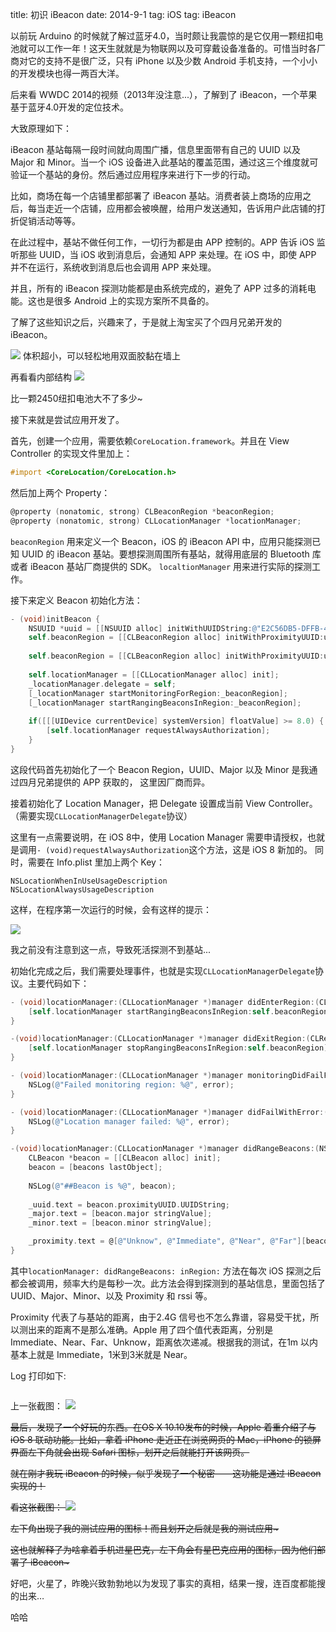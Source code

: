 title: 初识 iBeacon
date: 2014-9-1
tag: iOS
tag: iBeacon

以前玩 Arduino 的时候就了解过蓝牙4.0，当时颇让我震惊的是它仅用一颗纽扣电池就可以工作一年！这天生就就是为物联网以及可穿戴设备准备的。可惜当时各厂商对它的支持不是很广泛，只有 iPhone 以及少数 Android 手机支持，一个小小的开发模块也得一两百大洋。

后来看 WWDC 2014的视频（2013年没注意...），了解到了 iBeacon，一个苹果基于蓝牙4.0开发的定位技术。

大致原理如下：

iBeacon 基站每隔一段时间就向周围广播，信息里面带有自己的 UUID 以及 Major 和 Minor。当一个 iOS 设备进入此基站的覆盖范围，通过这三个维度就可验证一个基站的身份。然后通过应用程序来进行下一步的行动。

比如，商场在每一个店铺里都部署了 iBeacon 基站。消费者装上商场的应用之后，每当走近一个店铺，应用都会被唤醒，给用户发送通知，告诉用户此店铺的打折促销活动等等。

在此过程中，基站不做任何工作，一切行为都是由 APP 控制的。APP 告诉 iOS 监听那些 UUID，当 iOS 收到消息后，会通知 APP 来处理。在 iOS 中，即使 APP 并不在运行，系统收到消息后也会调用 APP 来处理。

并且，所有的 iBeacon 探测功能都是由系统完成的，避免了 APP 过多的消耗电能。这也是很多 Android 上的实现方案所不具备的。

了解了这些知识之后，兴趣来了，于是就上淘宝买了个四月兄弟开发的 iBeacon。

![](http://zorro-blog.qiniudn.com/IMG_0791.JPG)
体积超小，可以轻松地用双面胶黏在墙上

再看看内部结构
![](http://zorro-blog.qiniudn.com/IMG_0793.JPG)

比一颗2450纽扣电池大不了多少~

接下来就是尝试应用开发了。

首先，创建一个应用，需要依赖`CoreLocation.framework`。并且在 View Controller 的实现文件里加上：

```objective-c
#import <CoreLocation/CoreLocation.h>
```

然后加上两个 Property：

```objective-c
@property (nonatomic, strong) CLBeaconRegion *beaconRegion;
@property (nonatomic, strong) CLLocationManager *locationManager;
```

`beaconRegion` 用来定义一个 Beacon，iOS 的 iBeacon API 中，应用只能探测已知 UUID 的 iBeacon 基站。要想探测周围所有基站，就得用底层的 Bluetooth 库或者 iBeacon 基站厂商提供的 SDK。
`localtionManager` 用来进行实际的探测工作。

接下来定义 Beacon 初始化方法：

```objective-c
- (void)initBeacon {
    NSUUID *uuid = [[NSUUID alloc] initWithUUIDString:@"E2C56DB5-DFFB-48D2-B060-D0F5A71096E0"];
    self.beaconRegion = [[CLBeaconRegion alloc] initWithProximityUUID:uuid identifier:@"E2C56DB5-DFFB-48D2-B060-D0F5A71096E0"];
    
    self.beaconRegion = [[CLBeaconRegion alloc] initWithProximityUUID:uuid major:0 minor:0 identifier:@"im.zorro.ibeacon"];
    
    self.locationManager = [[CLLocationManager alloc] init];
    _locationManager.delegate = self;
    [_locationManager startMonitoringForRegion:_beaconRegion];
    [_locationManager startRangingBeaconsInRegion:_beaconRegion];
    
    if([[[UIDevice currentDevice] systemVersion] floatValue] >= 8.0) {
        [self.locationManager requestAlwaysAuthorization];
    }
}

```

这段代码首先初始化了一个 Beacon Region，UUID、Major 以及 Minor 是我通过四月兄弟提供的 APP 获取的， 这里因厂商而异。

接着初始化了 Location Manager，把 Delegate 设置成当前 View Controller。（需要实现`CLLocationManagerDelegate`协议）

这里有一点需要说明，在 iOS 8中，使用 Location Manager 需要申请授权，也就是调用`- (void)requestAlwaysAuthorization`这个方法，这是 iOS 8 新加的。
同时，需要在 Info.plist 里加上两个 Key：

```
NSLocationWhenInUseUsageDescription
NSLocationAlwaysUsageDescription
```

这样，在程序第一次运行的时候，会有这样的提示：

![](http://zorro-blog.qiniudn.com/IMG_0795.PNG)

我之前没有注意到这一点，导致死活探测不到基站...

初始化完成之后，我们需要处理事件，也就是实现`CLLocationManagerDelegate`协议。主要代码如下：

```objective-c
- (void)locationManager:(CLLocationManager *)manager didEnterRegion:(CLRegion *)region {
    [self.locationManager startRangingBeaconsInRegion:self.beaconRegion];
}

-(void)locationManager:(CLLocationManager *)manager didExitRegion:(CLRegion *)region {
    [self.locationManager stopRangingBeaconsInRegion:self.beaconRegion];
}

- (void)locationManager:(CLLocationManager *)manager monitoringDidFailForRegion:(CLRegion *)region withError:(NSError *)error {
    NSLog(@"Failed monitoring region: %@", error);
}

- (void)locationManager:(CLLocationManager *)manager didFailWithError:(NSError *)error {
    NSLog(@"Location manager failed: %@", error);
}

-(void)locationManager:(CLLocationManager *)manager didRangeBeacons:(NSArray *)beacons inRegion:(CLBeaconRegion *)region {
    CLBeacon *beacon = [[CLBeacon alloc] init];
    beacon = [beacons lastObject];
    
    NSLog(@"##Beacon is %@", beacon);
    
    _uuid.text = beacon.proximityUUID.UUIDString;
    _major.text = [beacon.major stringValue];
    _minor.text = [beacon.minor stringValue];

    _proximity.text = @[@"Unknow", @"Immediate", @"Near", @"Far"][beacon.proximity];
}

```

其中`locationManager: didRangeBeacons: inRegion:` 方法在每次 iOS 探测之后都会被调用，频率大约是每秒一次。此方法会得到探测到的基站信息，里面包括了 UUID、Major、Minor、以及 Proximity 和 rssi 等。

Proximity 代表了与基站的距离，由于2.4G 信号也不怎么靠谱，容易受干扰，所以测出来的距离不是那么准确。Apple 用了四个值代表距离，分别是 Immediate、Near、Far、Unknow，距离依次递减。根据我的测试，在1m 以内基本上就是 Immediate，1米到3米就是 Near。

Log 打印如下:
```##Beacon is CLBeacon (uuid:<__NSConcreteUUID 0x15595ac0> E2C56DB5-DFFB-48D2-B060-D0F5A71096E0, major:0, minor:0, proximity:1 +/- 0.26m, rssi:-47)
```

上一张截图：
![](http://zorro-blog.qiniudn.com/IMG_0794.PNG)

<s>最后，发现了一个好玩的东西。在OS X 10.10发布的时候，Apple 着重介绍了与 iOS 8 联动功能。比如，拿着 iPhone 走近正在浏览网页的 Mac，iPhone 的锁屏界面左下角就会出现 Safari 图标，划开之后就能打开该网页。 

就在刚才我玩 iBeacon 的时候，似乎发现了一个秘密——这功能是通过 iBeacon 实现的！

看这张截图：
![](http://zorro-blog.qiniudn.com/IMG_0796.PNG)

左下角出现了我的测试应用的图标！而且划开之后就是我的测试应用~

这也就解释了为啥拿着手机进星巴克，左下角会有星巴克应用的图标，因为他们部署了 iBeacon~</s>

好吧，火星了，昨晚兴致勃勃地以为发现了事实的真相，结果一搜，连百度都能搜的出来…

哈哈
